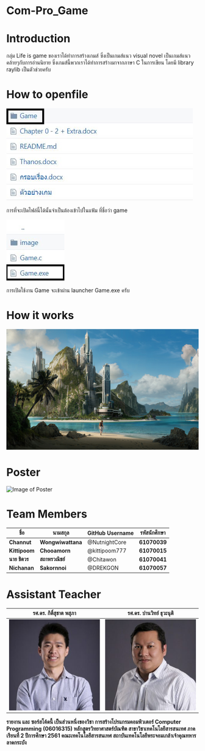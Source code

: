 # Com-Pro_Game
# Introduction
กลุ่ม Life is game ของเราได้ทำการสร้างเกมส์ ซึ่งเป็นเกมส์แนว visual novel เป็นเกมส์แนว คล้ายๆกับการอ่านนิยาย ซึ่งเกมส์นี้พวกเราได้ทำการสร้างมาจากภาษา C ในการเขียน โดยมี library raylib เป็นตัวช่วยครับ 
# How to openfile

![Image of Game](https://github.com/Chitawon/Com-Pro_Game/blob/master/Game/image%202/1.JPG)

การที่จะเปิดไฟล์นี้ได้นั้นจำเป็นต้องเข้าไปในแฟ้ม ที่ชื่อว่า game 

![Image of Game](https://github.com/Chitawon/Com-Pro_Game/blob/master/Game/image%202/2.JPG)

การเปิดใช้งาน Game จะเข้าผ่าน launcher Game.exe ครับ
# How it works
[![Watch the video](https://github.com/Chitawon/Com-Pro_Game/blob/master/Game/image/MAIN.png)](https://youtu.be/vt5fpE0bzSY)

# Poster
![Image of Poster](https://github.com/Chitawon/Com-Pro_Game/blob/master/Game/image%202/3.jpg)
# Team Members
ชื่อ | นามสกุล | GitHub Username | รหัสนักศึกษา
------------ | ------------- | ------------- | -------------
**Channut** | **Wongwiwattana** | @NutnightCore | **61070039**
**Kittipoom** | **Chooamorn** | @kittipoom777 | **61070015**
**นาย ชิตวร**|**สถาพรวณิชย์** | @Chitawon | **61070041**
**Nichanan** | **Sakornnoi** | @DREKGON | **61070057**
# Assistant Teacher
**รศ.ดร. กิติ์สุชาต พสุภา**|**รศ.ดร. ปานวิทย์ ธุวะนุติ**
------------ | -------------
 ![Image of Assistant Teacher](https://github.com/Chitawon/Com-Pro_Game/blob/master/Game/image%202/Kitsuchart-300x300.jpg)| ![Image of Assistant Teacher](https://github.com/Chitawon/Com-Pro_Game/blob/master/Game/image%202/Panwit-300x300.jpg)


**รายงาน และ ซอร์สโค้ดนี้ เป็นส่วนหนึ่งของวิชา การสร้างโปรแกรมคอมพิวเตอร์ Computer Programming (06016315)
หลักสูตรวิทยาศาสตร์บัณฑิต สาขาวิชาเทคโนโลยีสารสนเทศ
ภาคเรียนที่ 2 ปีการศึกษา 2561
คณะเทคโนโลยีสารสนเทศ
สถาบันเทคโนโลยีพระจอมเกล้าเจ้าคุณทหารลาดกระบัง**
